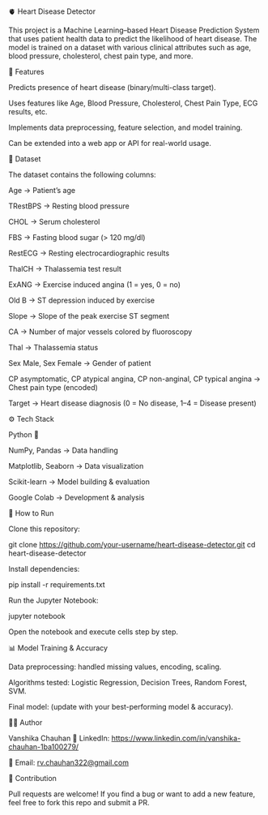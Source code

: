 🫀 Heart Disease Detector

This project is a Machine Learning–based Heart Disease Prediction System that uses patient health data to predict the likelihood of heart disease. The model is trained on a dataset with various clinical attributes such as age, blood pressure, cholesterol, chest pain type, and more.

📌 Features

Predicts presence of heart disease (binary/multi-class target).

Uses features like Age, Blood Pressure, Cholesterol, Chest Pain Type, ECG results, etc.

Implements data preprocessing, feature selection, and model training.

Can be extended into a web app or API for real-world usage.

📂 Dataset

The dataset contains the following columns:

Age → Patient’s age

TRestBPS → Resting blood pressure

CHOL → Serum cholesterol

FBS → Fasting blood sugar (> 120 mg/dl)

RestECG → Resting electrocardiographic results

ThalCH → Thalassemia test result

ExANG → Exercise induced angina (1 = yes, 0 = no)

Old B → ST depression induced by exercise

Slope → Slope of the peak exercise ST segment

CA → Number of major vessels colored by fluoroscopy

Thal → Thalassemia status

Sex Male, Sex Female → Gender of patient

CP asymptomatic, CP atypical angina, CP non-anginal, CP typical angina → Chest pain type (encoded)

Target → Heart disease diagnosis (0 = No disease, 1–4 = Disease present)

⚙️ Tech Stack

Python 🐍

NumPy, Pandas → Data handling

Matplotlib, Seaborn → Data visualization

Scikit-learn → Model building & evaluation

Google Colab → Development & analysis

🚀 How to Run

Clone this repository:

git clone https://github.com/your-username/heart-disease-detector.git
cd heart-disease-detector


Install dependencies:

pip install -r requirements.txt


Run the Jupyter Notebook:

jupyter notebook


Open the notebook and execute cells step by step.

📊 Model Training & Accuracy

Data preprocessing: handled missing values, encoding, scaling.

Algorithms tested: Logistic Regression, Decision Trees, Random Forest, SVM.

Final model: (update with your best-performing model & accuracy).

👨‍💻 Author

Vanshika Chauhan
💼 LinkedIn: https://www.linkedin.com/in/vanshika-chauhan-1ba100279/

📧 Email: rv.chauhan322@gmail.com

🤝 Contribution

Pull requests are welcome! If you find a bug or want to add a new feature, feel free to fork this repo and submit a PR.
